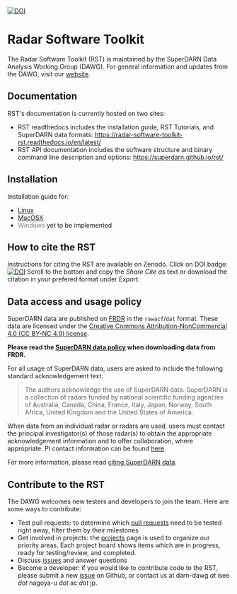 [![DOI](https://zenodo.org/badge/74060190.svg)](https://zenodo.org/badge/latestdoi/74060190)

Radar Software Toolkit
========
The Radar Software Toolkit (RST) is maintained by the SuperDARN Data Analysis Working Group (DAWG). For general information and updates from the DAWG, visit our [website](https://superdarn.github.io/dawg/).

## Documentation

RST's documentation is currently hosted on two sites:

- RST readthedocs includes the installation guide, RST Tutorials, and SuperDARN data formats:
  https://radar-software-toolkit-rst.readthedocs.io/en/latest/
- RST API documentation includes the software structure and binary command line description and options: 
  https://superdarn.github.io/rst/


## Installation

Installation guide for:

  - [Linux](https://radar-software-toolkit-rst.readthedocs.io/en/latest/user_guide/linux_install/)
  - [MacOSX](https://radar-software-toolkit-rst.readthedocs.io/en/latest/user_guide/mac_install/)
  - <font color="grey">Windows </font> yet to be implemented


## How to cite the RST

Instructions for citing the RST are available on Zenodo. Click on DOI badge:
[![DOI](https://zenodo.org/badge/DOI/10.5281/zenodo.801458.svg)](https://doi.org/10.5281/zenodo.801458)
Scroll to the bottom and copy the *Share Cite as* text or download the citation in your prefered format under *Export*.

## Data access and usage policy

SuperDARN data are published on [FRDR](https://www.frdr-dfdr.ca/repo/collection/superdarn) in the `rawacf`/`dat` format. These data are licensed under the [Creative Commons Attribution-NonCommercial 4.0 (CC BY-NC 4.0) license](https://creativecommons.org/licenses/by-nc/4.0/).

**Please read the [SuperDARN data policy](https://g-772fa5.cd4fe.0ec8.data.globus.org/7/published/publication_285/submitted_data/2018RAWACF.readme.txt) when downloading data from FRDR.**

For all usage of SuperDARN data, users are asked to include the following standard acknowledgement text:

> The authors acknowledge the use of SuperDARN data. SuperDARN is a collection of radars funded by national scientific funding agencies of Australia, Canada, China, France, Italy, Japan, Norway, South Africa, United Kingdom and the United States of America.

When data from an individual radar or radars are used, users must contact the principal investigator(s) of those radar(s) to obtain the appropriate acknowledgement information and to offer collaboration, where appropriate. PI contact information can be found [here](https://superdarn.ca/radar-info).

For more information, please read [citing SuperDARN data](https://radar-software-toolkit-rst.readthedocs.io/en/latest/user_guide/citing.md).

## Contribute to the RST

The DAWG welcomes new testers and developers to join the team. Here are some ways to contribute:

  - Test pull requests: to determine which [pull requests](https://github.com/SuperDARN/rst/pulls) need to be tested right away, filter them by their milestones
  - Get involved in projects: the [projects](https://github.com/SuperDARN/rst/projects) page is used to organize our priority areas. Each project board shows items which are in progress, ready for testing/review, and completed.
 - Discuss [issues](https://github.com/SuperDARN/rst/issues) and answer questions
 - Become a developer: if you would like to contribute code to the RST, please submit a new [issue](https://github.com/SuperDARN/rst/issues) on Github, or contact us at darn-dawg *at* isee *dot* nagoya-u *dot* ac *dot* jp.
